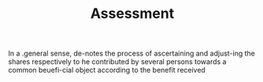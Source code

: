 ---
title: Assessment
letter: A
permalink: "/definitions/assessment.html"
body: In a .general sense, de-notes the process of ascertaining and adjust-ing the
  shares respectively to he contributed by several persons towards a common beuefi-cial
  object according to the benefit received
published_at: '2018-07-07'
source: Black's Law Dictionary
layout: post
---